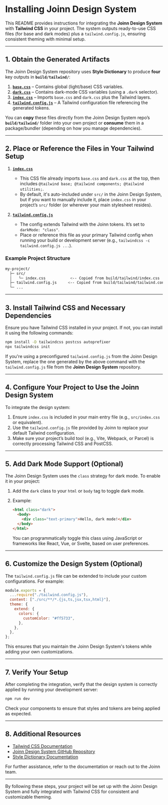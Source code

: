 # Installing Joinn Design System

This README provides instructions for integrating the **Joinn Design System** with **Tailwind CSS** in your project. The system outputs ready-to-use CSS files (for base and dark modes) plus a `tailwind.config.js`, ensuring consistent theming with minimal setup.

---

## 1. Obtain the Generated Artifacts

The Joinn Design System repository uses **Style Dictionary** to produce **four** key outputs in **`build/tailwind/`**:

1. [**`base.css`**](https://github.com/Yield-Fi/joinn-design-system/blob/main/build/tailwind/base.css) – Contains global (light/base) CSS variables.
2. [**`dark.css`**](https://github.com/Yield-Fi/joinn-design-system/blob/main/build/tailwind/dark.css) – Contains dark-mode CSS variables (using a `.dark` selector).
3. [**`index.css`**](https://github.com/Yield-Fi/joinn-design-system/blob/main/build/tailwind/index.css) – Imports `base.css` and `dark.css` plus the Tailwind layers.
4. [**`tailwind.config.js`**](https://github.com/Yield-Fi/joinn-design-system/blob/main/build/tailwind/tailwind.config.js) – A Tailwind configuration file referencing the generated tokens.

You can **copy** these files directly from the Joinn Design System repo’s **`build/tailwind/`** folder into your own project or **consume** them in a package/bundler (depending on how you manage dependencies).

---

## 2. Place or Reference the Files in Your Tailwind Setup

1. [**`index.css`**](https://github.com/Yield-Fi/joinn-design-system/blob/main/build/tailwind/index.css)

   - This CSS file already imports `base.css` and `dark.css` at the top, then includes `@tailwind base; @tailwind components; @tailwind utilities;`.
   - By default, it's auto-included under `src/` in the Joinn Design System, but if you want to manually include it, place `index.css` in your project’s `src/` folder (or wherever your main stylesheet resides).

2. [**`tailwind.config.js`**](https://github.com/Yield-Fi/joinn-design-system/blob/main/build/tailwind/tailwind.config.js)
   - The config extends Tailwind with the Joinn tokens. It’s set to `darkMode: "class"`.
   - Place or reference this file as your primary Tailwind config when running your build or development server (e.g., `tailwindcss -c tailwind.config.js ...`).

### Example Project Structure

```bash
my-project/
  ├─ src/
  │   └─ index.css           <-- Copied from build/tailwind/index.css
  ├─ tailwind.config.js     <-- Copied from build/tailwind/tailwind.config.js
  └─ ...
```

---

## 3. Install Tailwind CSS and Necessary Dependencies

Ensure you have Tailwind CSS installed in your project. If not, you can install it using the following commands:

```bash
npm install -D tailwindcss postcss autoprefixer
npx tailwindcss init
```

If you're using a preconfigured `tailwind.config.js` from the Joinn Design System, replace the one generated by the above command with the `tailwind.config.js` file from the **Joinn Design System** repository.

---

## 4. Configure Your Project to Use the Joinn Design System

To integrate the design system:

1. Ensure `index.css` is included in your main entry file (e.g., `src/index.css` or equivalent).
2. Use the `tailwind.config.js` file provided by Joinn to replace your default Tailwind configuration.
3. Make sure your project’s build tool (e.g., Vite, Webpack, or Parcel) is correctly processing Tailwind CSS and PostCSS.

---

## 5. Add Dark Mode Support (Optional)

The Joinn Design System uses the `class` strategy for dark mode. To enable it in your project:

1. Add the `dark` class to your `html` or `body` tag to toggle dark mode.
2. Example:

   ```html
   <html class="dark">
     <body>
       <div class="text-primary">Hello, dark mode!</div>
     </body>
   </html>
   ```

   You can programmatically toggle this class using JavaScript or frameworks like React, Vue, or Svelte, based on user preferences.

---

## 6. Customize the Design System (Optional)

The `tailwind.config.js` file can be extended to include your custom configurations. For example:

```javascript
module.exports = {
  ...require("./tailwind.config.js"),
  content: ["./src/**/*.{js,ts,jsx,tsx,html}"],
  theme: {
    extend: {
      colors: {
        customColor: "#ff5733",
      },
    },
  },
};
```

This ensures that you maintain the Joinn Design System's tokens while adding your own customizations.

---

## 7. Verify Your Setup

After completing the integration, verify that the design system is correctly applied by running your development server:

```bash
npm run dev
```

Check your components to ensure that styles and tokens are being applied as expected.

---

## 8. Additional Resources

- [Tailwind CSS Documentation](https://tailwindcss.com/docs)
- [Joinn Design System GitHub Repository](https://github.com/your-repo-link)
- [Style Dictionary Documentation](https://amzn.github.io/style-dictionary/)

For further assistance, refer to the documentation or reach out to the Joinn team.

---

By following these steps, your project will be set up with the Joinn Design System and fully integrated with Tailwind CSS for consistent and customizable theming.
